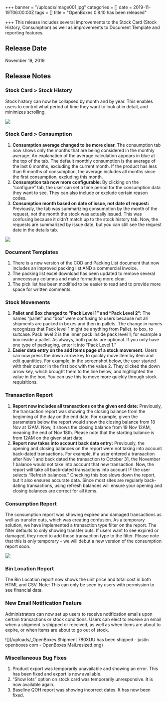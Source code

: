 +++
banner = "/uploads/image001.jpg"
categories = []
date = 2019-11-19T06:00:00Z
tags = []
title = "OpenBoxes 0.8.10 has been released"

+++
This release includes several improvements to the Stock Card (Stock History, Consumption) as well as improvements to Document Template and reporting features.

<!--more-->

## Release Date

November 19, 2019

## Release Notes

### Stock Card > Stock History

Stock history can now be collapsed by month and by year. This enables users to control what period of time they want to look at in detail, and minimizes scrolling.

![](/uploads/image001-1.jpg)

### Stock Card > Consumption

1. **Consumption average changed to be more clear.** The consumption tab now shows only the months that are being considered in the monthly average. An explanation of the average calculation appears in blue at the top of the tab. The default monthly consumption is the average of the last 6 months, excluding the current month. If the product has less than 6 months of consumption, the average includes all months since the first consumption, excluding this month.
2. **Consumption tab now more configurable:** By clicking on the “configure” tab, the user can set a time period for the consumption data they want to see. They can also include or exclude certain reason codes.
3. **Consumption month based on date of issue, not date of request:** Previously, the tab was summarizing consumption by the month of the request, not the month the stock was actually issued. This was confusing because it didn’t match up to the stock history tab. Now, the requests are summarized by issue date, but you can still see the request date in the details tab.

![](/uploads/image002.jpg)

### Document Templates

1. There is a new version of the COD and Packing List document that now includes an improved packing list AND a commercial invoice.
2. The packing list excel download has been updated to remove several unnecessary columns and make formatting more clear.
3. The pick list has been modified to be easier to read and to provide more space for written comments.

### Stock Movements

1. **Pallet and Box changed to “Pack Level 1” and “Pack Level 2”:** The names “pallet” and “box” were confusing to users because not all shipments are packed in boxes and then in pallets. The change in names recognizes that Pack level 1 might be anything from Pallet, to box, to suitcase. Pack level 2 is the inner pack inside pack level 1; for example a box inside a pallet. As always, both packs are optional. If you only have one type of packaging, enter it into “Pack Level 1.”
2. **Easier data entry on the add items page of a stock movement:** Users can now press the down arrow key to quickly move item by item and edit quantities. For example, in the screenshot below, the user started with their cursor in the first box with the value 2. They clicked the down arrow key, which brought them to the line below, and highlighted the value in the box. You can use this to move more quickly through stock requisitions.

### Transaction Report

1. **Report now includes all transactions on the given end date:** Previously, the transaction report was showing the closing balance from the beginning of the day on the end date. For example, given the parameters below the report would show the closing balance from 18 Nov at 12AM. Now, it shows the closing balance from 19 Nov 12AM, meaning the end of Nov 18th. Please note that the starting balance is from 12AM on the given start date.
2. **Report now takes into account back data entry:** Previously, the opening and closing balances on the report were not taking into account back-dated transactions. For example, if a user entered a transaction after Nov 1 and back dated the transaction to October 31, the November 1 balance would not take into account that new transaction. Now, the report will take all back-dated transactions into account IF the user selects “Refresh balances.” Checking this box slows down the report, but it also ensures accurate data. Since most sites are regularly back-dating transactions, using refresh balances will ensure your opening and closing balances are correct for all items.

### Consumption Report

The consumption report was showing expired and damaged transactions as well as transfer outs, which was creating confusion. As a temporary solution, we have implemented a transaction type filter on the report. The filter defaults to only showing transfer outs. If users want to see expired or damaged, they need to add those transaction type to the filter. Please note that this is only temporary – we will debut a new version of the consumption report soon.

![](/uploads/image005.png)

### Bin Location Report

The Bin Location report now shows the unit price and total cost in both HTML and CSV. Note: This can only be seen by users with permission to see financial data.

### New Email Notification Feature

Administrators can now set up users to receive notification emails upon certain transactions or stock conditions. Users can elect to receive an email when a shipment is shipped or received, as well as when items are about to expire, or when items are about to go out of stock.

![](/uploads/_OpenBoxes  Shipment 780XUU has been shipped - justin openboxes com - OpenBoxes Mail.resized.png)

### Miscellaneous Bug Fixes

1. Product export was temporarily unavailable and showing an error. This has been fixed and export is now available.
2. “Show lots” option on stock card was temporarily unresponsive. It is now available again.
3. Baseline QOH report was showing incorrect dates. It has now been fixed.